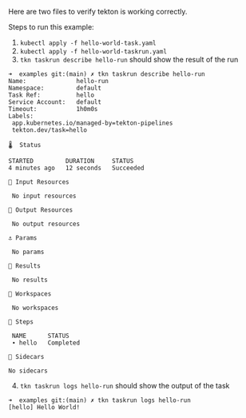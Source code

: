 Here are two files to verify tekton is working correctly.

Steps to run this example:
1) ``kubectl apply -f hello-world-task.yaml``
2) ``kubectl apply -f hello-world-taskrun.yaml``
3) ``tkn taskrun describe hello-run`` should show the result of the run

```
➜  examples git:(main) ✗ tkn taskrun describe hello-run
Name:              hello-run
Namespace:         default
Task Ref:          hello
Service Account:   default
Timeout:           1h0m0s
Labels:
 app.kubernetes.io/managed-by=tekton-pipelines
 tekton.dev/task=hello

🌡️  Status

STARTED         DURATION     STATUS
4 minutes ago   12 seconds   Succeeded

📨 Input Resources

 No input resources

📡 Output Resources

 No output resources

⚓ Params

 No params

📝 Results

 No results

📂 Workspaces

 No workspaces

🦶 Steps

 NAME      STATUS
 ∙ hello   Completed

🚗 Sidecars

No sidecars
```
4) `tkn taskrun logs hello-run` should show the output of the task
```
➜  examples git:(main) ✗ tkn taskrun logs hello-run
[hello] Hello World!

```
